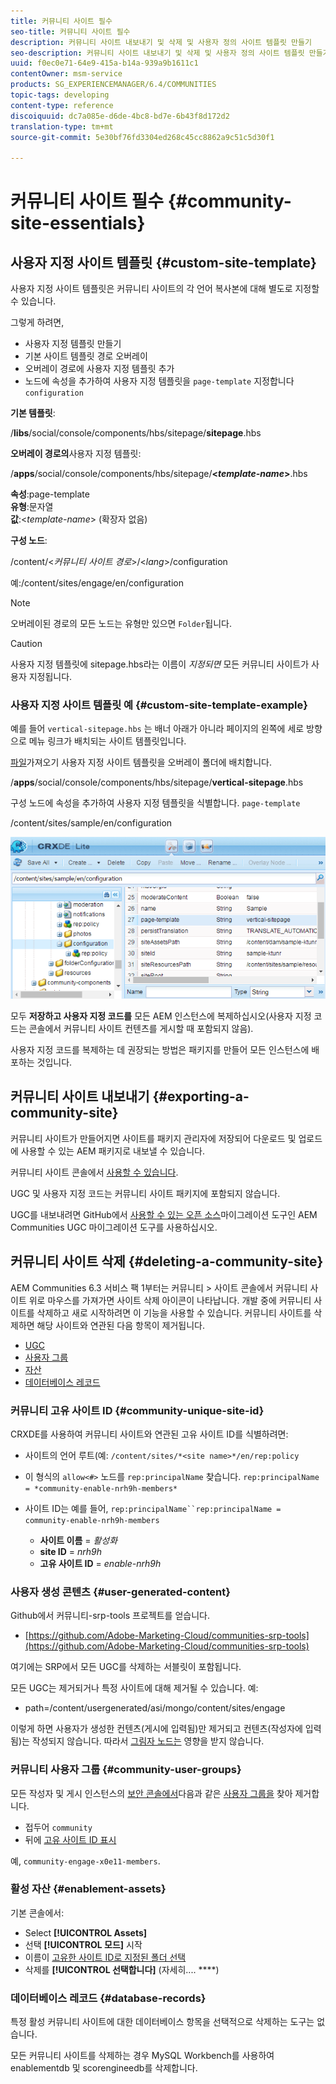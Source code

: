 ```yaml
---
title: 커뮤니티 사이트 필수
seo-title: 커뮤니티 사이트 필수
description: 커뮤니티 사이트 내보내기 및 삭제 및 사용자 정의 사이트 템플릿 만들기
seo-description: 커뮤니티 사이트 내보내기 및 삭제 및 사용자 정의 사이트 템플릿 만들기
uuid: f0ec0e71-64e9-415a-b14a-939a9b1611c1
contentOwner: msm-service
products: SG_EXPERIENCEMANAGER/6.4/COMMUNITIES
topic-tags: developing
content-type: reference
discoiquuid: dc7a085e-d6de-4bc8-bd7e-6b43f8d172d2
translation-type: tm+mt
source-git-commit: 5e30bf76fd3304ed268c45cc8862a9c51c5d30f1

---
```



# 커뮤니티 사이트 필수 {#community-site-essentials}

## 사용자 지정 사이트 템플릿 {#custom-site-template}

사용자 지정 사이트 템플릿은 커뮤니티 사이트의 각 언어 복사본에 대해 별도로 지정할 수 있습니다.

그렇게 하려면,

* 사용자 지정 템플릿 만들기
* 기본 사이트 템플릿 경로 오버레이
* 오버레이 경로에 사용자 지정 템플릿 추가
* 노드에 속성을 추가하여 사용자 지정 템플릿을 `page-template` 지정합니다 `configuration`

**기본 템플릿**:

/**libs**/social/console/components/hbs/sitepage/**sitepage**.hbs

**오버레이 경로의**&#x200B;사용자 지정 템플릿:

/**apps**/social/console/components/hbs/sitepage/**&lt;*template-name*>**.hbs

**속성**:page-template\
**유형**:문자열\
**값**:&lt;*template-name*> (확장자 없음)

**구성 노드**:

/content/&lt;*커뮤니티 사이트 경로*>/&lt;*lang*>/configuration

예:/content/sites/engage/en/configuration

>[!NOTE]
>
>오버레이된 경로의 모든 노드는 유형만 있으면 `Folder`됩니다.

>[!CAUTION]
>
>사용자 지정 템플릿에 sitepage.hbs라는 이름이 *지정되면* 모든 커뮤니티 사이트가 사용자 지정됩니다.

### 사용자 지정 사이트 템플릿 예 {#custom-site-template-example}

예를 들어 `vertical-sitepage.hbs` 는 배너 아래가 아니라 페이지의 왼쪽에 세로 방향으로 메뉴 링크가 배치되는 사이트 템플릿입니다.

[파일](assets/vertical-sitepage.hbs)가져오기 사용자 지정 사이트 템플릿을 오버레이 폴더에 배치합니다.

/**apps**/social/console/components/hbs/sitepage/**vertical-sitepage**.hbs

구성 노드에 속성을 추가하여 사용자 지정 템플릿을 식별합니다. `page-template`

/content/sites/sample/en/configuration

![chlimage_1-80](assets/chlimage_1-80.png)

모두 **저장하고 사용자 지정 코드를** 모든 AEM 인스턴스에 복제하십시오(사용자 지정 코드는 콘솔에서 커뮤니티 사이트 컨텐츠를 게시할 때 포함되지 않음).

사용자 지정 코드를 복제하는 데 권장되는 방법은 패키지를 [](../../help/sites-administering/package-manager.md#creating-a-new-package) 만들어 모든 인스턴스에 배포하는 것입니다.

## 커뮤니티 사이트 내보내기 {#exporting-a-community-site}

커뮤니티 사이트가 만들어지면 사이트를 패키지 관리자에 저장되어 다운로드 및 업로드에 사용할 수 있는 AEM 패키지로 내보낼 수 있습니다.

커뮤니티 사이트 콘솔에서 [사용할 수 있습니다](sites-console.md#exporting-the-site).

UGC 및 사용자 지정 코드는 커뮤니티 사이트 패키지에 포함되지 않습니다.

UGC를 내보내려면 GitHub에서 [사용할 수 있는 오픈 소스](https://github.com/Adobe-Marketing-Cloud/communities-ugc-migration)마이그레이션 도구인 AEM Communities UGC 마이그레이션 도구를 사용하십시오.

## 커뮤니티 사이트 삭제 {#deleting-a-community-site}

AEM Communities 6.3 서비스 팩 1부터는 커뮤니티 > 사이트 콘솔에서 커뮤니티 사이트 위로 마우스를 가져가면 사이트 삭제 아이콘이 나타납니다. 개발 중에 커뮤니티 사이트를 삭제하고 새로 시작하려면 이 기능을 사용할 수 있습니다. 커뮤니티 사이트를 삭제하면 해당 사이트와 연관된 다음 항목이 제거됩니다.

* [UGC](#user-generated-content)
* [사용자 그룹](#community-user-groups)
* [자산](#enablement-assets)
* [데이터베이스 레코드](#database-records)

### 커뮤니티 고유 사이트 ID {#community-unique-site-id}

CRXDE를 사용하여 커뮤니티 사이트와 연관된 고유 사이트 ID를 식별하려면:

* 사이트의 언어 루트(예: `/content/sites/*<site name>*/en/rep:policy`

* 이 형식의 `allow<#>` 노드를 `rep:principalName` 찾습니다. `rep:principalName = *community-enable-nrh9h-members*`

* 사이트 ID는 예를 들어, `rep:principalName``rep:principalName = community-enable-nrh9h-members`

   * **사이트 이름** = *활성화*
   * **site ID** = *nrh9h*
   * **고유 사이트 ID** = *enable-nrh9h*

### 사용자 생성 콘텐츠 {#user-generated-content}

Github에서 커뮤니티-srp-tools 프로젝트를 얻습니다.

* [https://github.com/Adobe-Marketing-Cloud/communities-srp-tools](https://github.com/Adobe-Marketing-Cloud/communities-srp-tools)

여기에는 SRP에서 모든 UGC를 삭제하는 서블릿이 포함됩니다.

모든 UGC는 제거되거나 특정 사이트에 대해 제거될 수 있습니다. 예:

* path=/content/usergenerated/asi/mongo/content/sites/engage

이렇게 하면 사용자가 생성한 컨텐츠(게시에 입력됨)만 제거되고 컨텐츠(작성자에 입력됨)는 작성되지 않습니다. 따라서 [그림자 노드는](srp.md#shadownodes) 영향을 받지 않습니다.

### 커뮤니티 사용자 그룹 {#community-user-groups}

모든 작성자 및 게시 인스턴스의 [보안 콘솔에서](../../help/sites-administering/security.md)다음과 같은 [사용자 그룹을](users.md) 찾아 제거합니다.

* 접두어 `community`
* 뒤에 [고유 사이트 ID 표시](#community-unique-site-id)

예, `community-engage-x0e11-members`.

### 활성 자산 {#enablement-assets}

기본 콘솔에서:

* Select **[!UICONTROL Assets]**
* 선택 **[!UICONTROL 모드]** 시작
* 이름이 [고유한 사이트 ID로 지정된 폴더 선택](#community-unique-site-id)
* 삭제를 **[!UICONTROL 선택합니다]** (자세히.... ****)

### 데이터베이스 레코드 {#database-records}

특정 활성 커뮤니티 사이트에 대한 데이터베이스 항목을 선택적으로 삭제하는 도구는 없습니다.

모든 커뮤니티 사이트를 삭제하는 경우 MySQL Workbench를 사용하여 enablementdb 및 scorengineedb를 삭제합니다.

